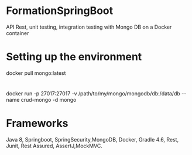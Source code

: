 # FormationSpringBoot
API Rest, unit testing, integration testing with Mongo DB on a Docker container


# Setting up  the environment 

docker pull mongo:latest
#
docker run -p 27017:27017 -v /path/to/my/mongo/mongodb/db:/data/db --name crud-mongo -d mongo

# Frameworks

Java 8, 
Springboot, SpringSecurity,MongoDB, Docker, Gradle 4.6, Rest, Junit, Rest Assured, AssertJ,MockMVC.
